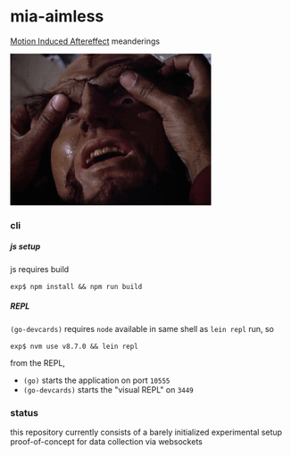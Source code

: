 # mia-aimless

[Motion Induced Aftereffect](doc/mather__mia_reloaded.pdf)
meanderings

![worf](doc/img/worf.gif)

### cli

##### js setup

js requires build

```
exp$ npm install && npm run build
```

##### REPL

`(go-devcards)` requires `node` available
in same shell as `lein repl` run, so

```
exp$ nvm use v8.7.0 && lein repl
```

from the REPL,

* `(go)` starts the application on port `10555`
* `(go-devcards)` starts the "visual REPL" on `3449`

### status

this repository currently consists of a barely initialized
experimental setup proof-of-concept for data collection
via websockets
